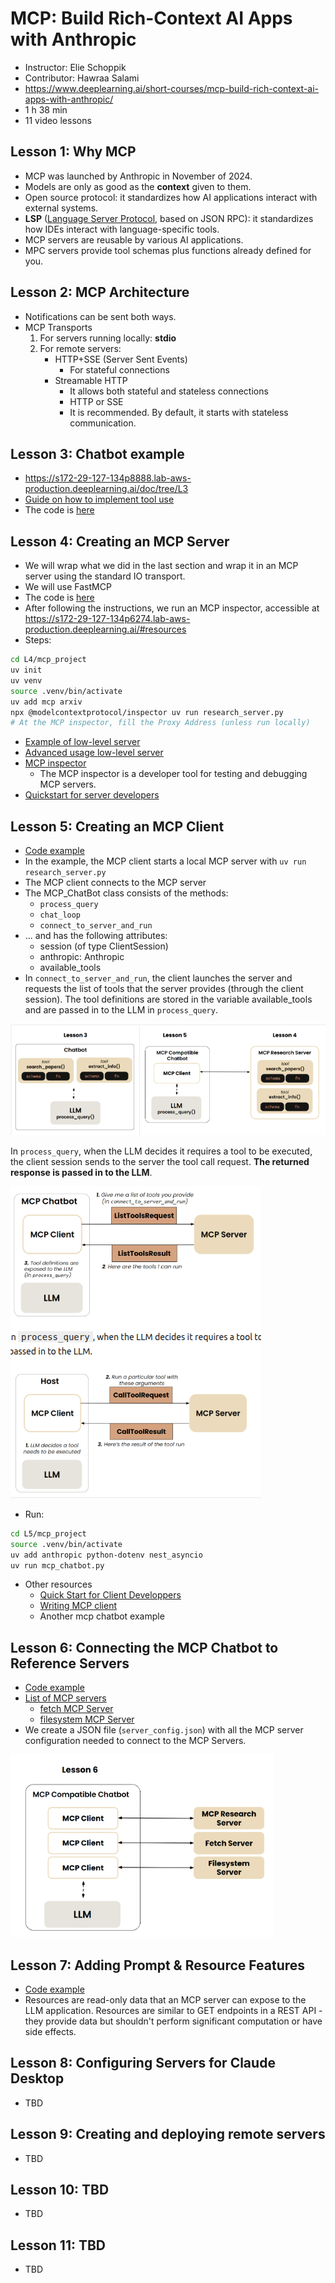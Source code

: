 # MCP: Build Rich-Context AI Apps with Anthropic

- Instructor: Elie Schoppik
- Contributor: Hawraa Salami
- <https://www.deeplearning.ai/short-courses/mcp-build-rich-context-ai-apps-with-anthropic/>
- 1 h 38 min
- 11 video lessons

## Lesson 1: Why MCP

- MCP was launched by Anthropic in November of 2024.
- Models are only as good as the **context** given to them.
- Open source protocol: it standardizes how AI applications interact with external systems.
- **LSP** ([Language Server Protocol](https://microsoft.github.io/language-server-protocol/), based on JSON RPC): it standardizes how IDEs interact with language-specific tools.
- MCP servers are reusable by various AI applications.
- MPC servers provide tool schemas plus functions already defined for you.

## Lesson 2: MCP Architecture

- Notifications can be sent both ways.
- MCP Transports
    1. For servers running locally: **stdio**
    2. For remote servers:
        - HTTP+SSE (Server Sent Events)
            - For stateful connections
        - Streamable HTTP
            - It allows both stateful and stateless connections
            - HTTP or SSE
            - It is recommended. By default, it starts with stateless communication.

## Lesson 3: Chatbot example

- <https://s172-29-127-134p8888.lab-aws-production.deeplearning.ai/doc/tree/L3>
- [Guide on how to implement tool use](https://docs.anthropic.com/en/docs/agents-and-tools/tool-use/overview#how-to-implement-tool-use)
- The code is [here](./mcp-course-by-anthropic/L3_Chatbot_Example_MCP_Antrhopic_course.ipynb)

## Lesson 4: Creating an MCP Server

- We will wrap what we did in the last section and wrap it in an MCP server using the standard IO transport.
- We will use FastMCP
- The code is [here](./mcp-course-by-anthropic/L4_Creating_an_MCP_server_Antrhopic_course.ipynb)
- After following the instructions, we run an MCP inspector, accessible at <https://s172-29-127-134p6274.lab-aws-production.deeplearning.ai/#resources>
- Steps:

```bash
cd L4/mcp_project
uv init
uv venv
source .venv/bin/activate
uv add mcp arxiv
npx @modelcontextprotocol/inspector uv run research_server.py
# At the MCP inspector, fill the Proxy Address (unless run locally)
```

- [Example of low-level server](https://github.com/modelcontextprotocol/python-sdk/blob/main/examples/servers/simple-tool/mcp_simple_tool/server.py)
- [Advanced usage low-level server](https://github.com/modelcontextprotocol/python-sdk/blob/main/README.md#advanced-usage)
- [MCP inspector](https://github.com/modelcontextprotocol/inspector)
  - The MCP inspector is a developer tool for testing and debugging MCP servers.
- [Quickstart for server developers](https://modelcontextprotocol.io/quickstart/server)

## Lesson 5: Creating an MCP Client


- [Code example](mcp-course-by-anthropic/L5_MCP_Client_Anthropic_course.ipynb)
- In the example, the MCP client starts a local MCP server with `uv run research_server.py`
- The MCP client connects to the MCP server
- The MCP_ChatBot class consists of the methods:
  - `process_query`
  - `chat_loop`
  - `connect_to_server_and_run`
- ... and has the following attributes:
  - session (of type ClientSession)
  - anthropic: Anthropic
  - available_tools
- In `connect_to_server_and_run`, the client launches the server and requests the list of tools that the server provides (through the client session). The tool definitions are stored in the variable available_tools and are passed in to the LLM in `process_query`.

![](mcp-course-by-anthropic/L5_MCP_Client_diagram.png)

In `process_query`, when the LLM decides it requires a tool to be executed, the client session sends to the server the tool call request. **The returned response is passed in to the LLM**.

![](mcp-course-by-anthropic/L5_MCP_Client_calls_to_MCP_Server.png)

- Run:
```bash
cd L5/mcp_project
source .venv/bin/activate
uv add anthropic python-dotenv nest_asyncio
uv run mcp_chatbot.py
```
- Other resources
  - [Quick Start for Client Developpers](https://modelcontextprotocol.io/quickstart/client)
  - [Writing MCP client](https://github.com/modelcontextprotocol/python-sdk/blob/main/examples/clients/simple-chatbot/mcp_simple_chatbot/main.py)  
  - Another mcp chatbot example

## Lesson 6: Connecting the MCP Chatbot to Reference Servers

- [Code example](mcp-course-by-anthropic/L6_Connect_to_MCP_reference_servers_Anthropic_course.ipynb)
- [List of MCP servers](https://github.com/modelcontextprotocol/servers)
  - [fetch MCP Server](https://github.com/modelcontextprotocol/servers/tree/main/src/fetch)
  - [filesystem MCP Server](https://github.com/modelcontextprotocol/servers/tree/main/src/filesystem)
- We create a JSON file (`server_config.json`) with all the MCP server configuration needed to connect to the MCP Servers.

![](mcp-course-by-anthropic/L6_Connect_to_multiple_MCP_Servers.png)

## Lesson 7: Adding Prompt & Resource Features

- [Code example](mcp-course-by-anthropic/L7_Adding_Prompt_and_Resource_features.ipynb)
- Resources are read-only data that an MCP server can expose to the LLM application. Resources are similar to GET endpoints in a REST API - they provide data but shouldn't perform significant computation or have side effects.

## Lesson 8: Configuring Servers for Claude Desktop

- TBD

## Lesson 9: Creating and deploying remote servers

- TBD

## Lesson 10: TBD

- TBD

## Lesson 11: TBD

- TBD
